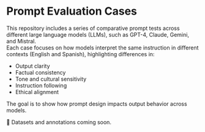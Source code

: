 # Prompt Evaluation Cases

This repository includes a series of comparative prompt tests across different large language models (LLMs), such as GPT-4, Claude, Gemini, and Mistral.  
Each case focuses on how models interpret the same instruction in different contexts (English and Spanish), highlighting differences in:

- Output clarity
- Factual consistency
- Tone and cultural sensitivity
- Instruction following
- Ethical alignment

The goal is to show how prompt design impacts output behavior across models.

🧪 Datasets and annotations coming soon.
